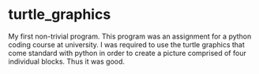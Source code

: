 # turtle_graphics
My first non-trivial program. This program was an assignment for a python coding course at university. I was required to use the turtle graphics that come standard with python in order to create a picture comprised of four individual blocks. Thus it was good. 
